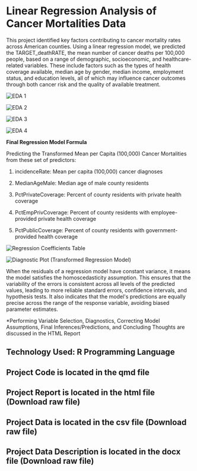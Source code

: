 # Linear Regression Analysis of Cancer Mortalities Data

This project identified key factors contributing to cancer mortality rates across American counties. Using a linear regression model, we predicted the TARGET_deathRATE, the mean number of cancer deaths per 100,000 people, based on a range of demographic, socioeconomic, and healthcare-related variables. These include factors such as the types of health coverage available, median age by gender, median income, employment status, and education levels, all of which may influence cancer outcomes through both cancer risk and the quality of available treatment.

![EDA 1](https://github.com/user-attachments/assets/7a627d11-328f-4f12-9c6c-68d3806d6006)

![EDA 2](https://github.com/user-attachments/assets/2da28369-e569-456c-9a34-572d17105936)

![EDA 3](https://github.com/user-attachments/assets/5e2bde4f-0fec-418a-972d-421ba1a74fe9)

![EDA 4](https://github.com/user-attachments/assets/347caebb-1f37-4d02-a5c0-ad28d0ba58a0)

**Final Regression Model Formula** 

Predicting the Transformed Mean per Capita (100,000) Cancer Mortalities from these set of predictors:

1. incidenceRate: Mean per capita (100,000) cancer diagnoses

2. MedianAgeMale: Median age of male county residents

3. PctPrivateCoverage: Percent of county residents with private health coverage

4. PctEmpPrivCoverage: Percent of county residents with employee-provided private health coverage

5. PctPublicCoverage: Percent of county residents with government-provided health coverage

![Regression Coefficients Table](https://github.com/user-attachments/assets/ae7e0bdd-5b0e-4c26-8623-20a88d73c3a8)

![Diagnostic Plot (Transformed Regression Model)](https://github.com/user-attachments/assets/fa9b60dc-c314-4067-843a-3e3a1f7288b6)

When the residuals of a regression model have constant variance, it means the model satisfies the homoscedasticity assumption. This ensures that the variability of the errors is consistent across all levels of the predicted values, leading to more reliable standard errors, confidence intervals, and hypothesis tests. It also indicates that the model's predictions are equally precise across the range of the response variable, avoiding biased parameter estimates.

*Performing Variable Selection, Diagnostics, Correcting Model Assumptions, Final Inferences/Predictions, and Concluding Thoughts are discussed in the HTML Report

## Technology Used: R Programming Language
## Project Code is located in the qmd file
## Project Report is located in the html file (Download raw file)
## Project Data is located in the csv file (Download raw file)
## Project Data Description is located in the docx file (Download raw file)
